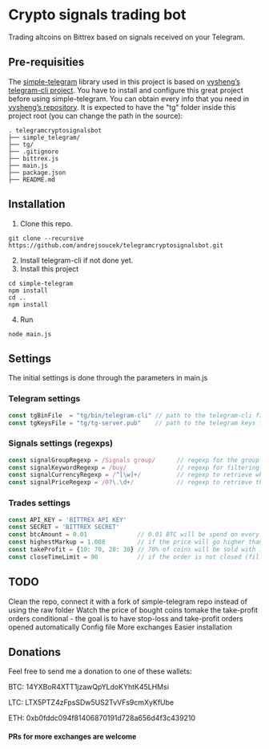 # Crypto signals trading bot
Trading altcoins on Bittrex based on signals received on your Telegram.

## Pre-requisities
The [simple-telegram](https://github.com/GuillermoPena/simple-telegram) library used in this project is based on [vysheng’s telegram-cli project](https://github.com/vysheng/tg). You have to install and configure this great project before using simple-telegram. You can obtain every info that you need in [vysheng’s repository](https://github.com/vysheng/tg).
It is expected to have the "tg" folder inside this project root (you can change the path in the source):
```
. telegramcryptosignalsbot
├── simple_telegram/
├── tg/
├── .gitignore
├── bittrex.js
├── main.js
├── package.json
├── README.md
```

## Installation
1. Clone this repo.
```
git clone --recursive https://github.com/andrejsoucek/telegramcryptosignalsbot.git
```
2. Install telegram-cli if not done yet.
3. Install this project
```
cd simple-telegram
npm install
cd ..
npm install
```
4. Run
```
node main.js
```

## Settings
The initial settings is done through the parameters in main.js
### Telegram settings
```javascript
const tgBinFile  = "tg/bin/telegram-cli" // path to the telegram-cli file
const tgKeysFile = "tg/tg-server.pub"    // path to the telegram keys file
```
### Signals settings (regexps)
```javascript
const signalGroupRegexp = /Signals group/      // regexp for the group name to read from
const signalKeywordRegexp = /buy/              // regexp for filtering the signal
const signalCurrencyRegexp = /^[\w]+/          // regexp to retrieve which coin is signalled to buy
const signalPriceRegexp = /0?\.\d+/            // regexp to retrieve the signalled price which to buy for

```
### Trades settings
```javascript
const API_KEY = 'BITTREX API KEY'
const SECRET = 'BITTREX SECRET'
const btcAmount = 0.01              // 0.01 BTC will be spend on every signal
const highestMarkup = 1.008         // if the price will go higher than 0.8% before placing the order, the signal will be ignored
const takeProfit = {10: 70, 20: 30} // 70% of coins will be sold with 10% profit, 30% will be sold with 20% profit - you can make more take-profit steps
const closeTimeLimit = 90           // if the order is not closed (filled) after 90 second, it gets cancelled and the signal will be ignored
```

## TODO
Clean the repo, connect it with a fork of simple-telegram repo instead of using the raw folder
Watch the price of bought coins tomake the take-profit orders conditional - the goal is to have stop-loss and take-profit orders opened automatically
Config file
More exchanges
Easier installation

## Donations
Feel free to send me a donation to one of these wallets:

BTC: 14YXBoR4XTT1jzawQpYLdoKYhtK45LHMsi

LTC: LTX5PTZ4zFpsSDw5US2TvVFs9cmXyKfUbe

ETH: 0xb0fddc094f81406870191d728a656d4f3c439210

#### PRs for more exchanges are welcome
